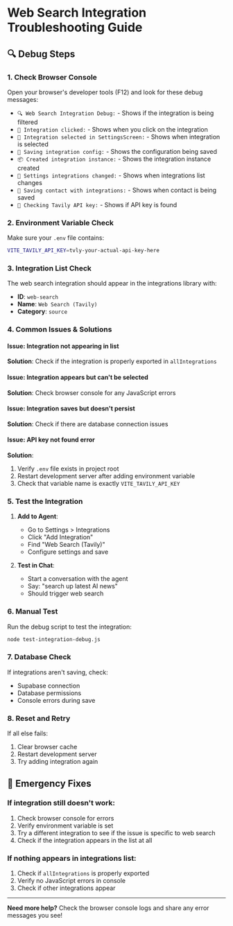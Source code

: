 # Web Search Integration Troubleshooting Guide

## 🔍 **Debug Steps**

### 1. **Check Browser Console**
Open your browser's developer tools (F12) and look for these debug messages:

- `🔍 Web Search Integration Debug:` - Shows if the integration is being filtered
- `🎯 Integration clicked:` - Shows when you click on the integration
- `🎯 Integration selected in SettingsScreen:` - Shows when integration is selected
- `💾 Saving integration config:` - Shows the configuration being saved
- `📦 Created integration instance:` - Shows the integration instance created
- `🔄 Settings integrations changed:` - Shows when integrations list changes
- `💾 Saving contact with integrations:` - Shows when contact is being saved
- `🔑 Checking Tavily API key:` - Shows if API key is found

### 2. **Environment Variable Check**
Make sure your `.env` file contains:
```bash
VITE_TAVILY_API_KEY=tvly-your-actual-api-key-here
```

### 3. **Integration List Check**
The web search integration should appear in the integrations library with:
- **ID**: `web-search`
- **Name**: `Web Search (Tavily)`
- **Category**: `source`

### 4. **Common Issues & Solutions**

#### **Issue: Integration not appearing in list**
**Solution**: Check if the integration is properly exported in `allIntegrations`

#### **Issue: Integration appears but can't be selected**
**Solution**: Check browser console for any JavaScript errors

#### **Issue: Integration saves but doesn't persist**
**Solution**: Check if there are database connection issues

#### **Issue: API key not found error**
**Solution**: 
1. Verify `.env` file exists in project root
2. Restart development server after adding environment variable
3. Check that variable name is exactly `VITE_TAVILY_API_KEY`

### 5. **Test the Integration**

1. **Add to Agent**:
   - Go to Settings > Integrations
   - Click "Add Integration"
   - Find "Web Search (Tavily)"
   - Configure settings and save

2. **Test in Chat**:
   - Start a conversation with the agent
   - Say: "search up latest AI news"
   - Should trigger web search

### 6. **Manual Test**
Run the debug script to test the integration:
```bash
node test-integration-debug.js
```

### 7. **Database Check**
If integrations aren't saving, check:
- Supabase connection
- Database permissions
- Console errors during save

### 8. **Reset and Retry**
If all else fails:
1. Clear browser cache
2. Restart development server
3. Try adding integration again

## 🚨 **Emergency Fixes**

### **If integration still doesn't work:**
1. Check browser console for errors
2. Verify environment variable is set
3. Try a different integration to see if the issue is specific to web search
4. Check if the integration appears in the list at all

### **If nothing appears in integrations list:**
1. Check if `allIntegrations` is properly exported
2. Verify no JavaScript errors in console
3. Check if other integrations appear

---

**Need more help?** Check the browser console logs and share any error messages you see! 